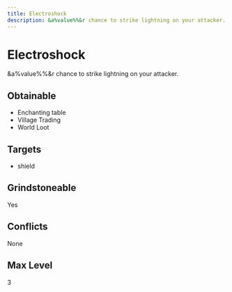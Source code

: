 ```yaml
---
title: Electroshock
description: &a%value%%&r chance to strike lightning on your attacker.
---
```

# Electroshock
&a%value%%&r chance to strike lightning on your attacker.
## Obtainable
- Enchanting table
- Village Trading
- World Loot
## Targets
- shield
## Grindstoneable
Yes
## Conflicts
None
## Max Level
3
